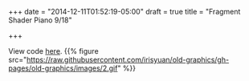 +++
date = "2014-12-11T01:52:19-05:00"
draft = true
title = "Fragment Shader Piano 9/18"

+++

View code <a href="https://github.com/irisyuan/old-graphics/tree/gh-pages/old-graphics/assignment2" target="_blank">here</a>.
{{% figure src="https://raw.githubusercontent.com/irisyuan/old-graphics/gh-pages/old-graphics/images/2.gif" %}}
